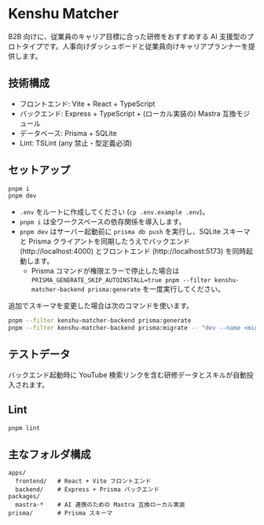 # Kenshu Matcher

B2B 向けに、従業員のキャリア目標に合った研修をおすすめする AI 支援型のプロトタイプです。人事向けダッシュボードと従業員向けキャリアプランナーを提供します。

## 技術構成

- フロントエンド: Vite + React + TypeScript
- バックエンド: Express + TypeScript + (ローカル実装の) Mastra 互換モジュール
- データベース: Prisma + SQLite
- Lint: TSLint (any 禁止・型定義必須)

## セットアップ

```bash
pnpm i
pnpm dev
```

- `.env` をルートに作成してください (`cp .env.example .env`)。
- `pnpm i` は全ワークスペースの依存関係を導入します。
- `pnpm dev` はサーバー起動前に `prisma db push` を実行し、SQLite スキーマと Prisma クライアントを同期したうえでバックエンド (http://localhost:4000) とフロントエンド (http://localhost:5173) を同時起動します。
  - Prisma コマンドが権限エラーで停止した場合は `PRISMA_GENERATE_SKIP_AUTOINSTALL=true pnpm --filter kenshu-matcher-backend prisma:generate` を一度実行してください。

追加でスキーマを変更した場合は次のコマンドを使います。

```bash
pnpm --filter kenshu-matcher-backend prisma:generate
pnpm --filter kenshu-matcher-backend prisma:migrate -- "dev --name <migration>"
```

## テストデータ

バックエンド起動時に YouTube 検索リンクを含む研修データとスキルが自動投入されます。

## Lint

```bash
pnpm lint
```

## 主なフォルダ構成

```
apps/
  frontend/   # React + Vite フロントエンド
  backend/    # Express + Prisma バックエンド
packages/
  mastra-*    # AI 連携のための Mastra 互換ローカル実装
prisma/       # Prisma スキーマ
```

